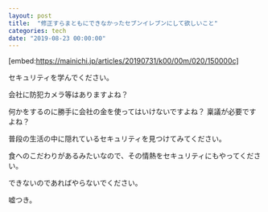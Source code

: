 ```yaml
---
layout: post
title:  "修正すらまともにできなかったセブンイレブンにして欲しいこと"
categories: tech
date: "2019-08-23 00:00:00"
---
```


[embed:https://mainichi.jp/articles/20190731/k00/00m/020/150000c]


セキュリティを学んでください。

会社に防犯カメラ等はありますよね？

何かをするのに勝手に会社の金を使ってはいけないですよね？
稟議が必要ですよね？

普段の生活の中に隠れているセキュリティを見つけてみてください。

食へのこだわりがあるみたいなので、その情熱をセキュリティにもやってください。

できないのであればやらないでください。

嘘つき。

